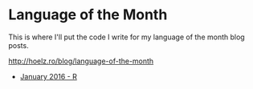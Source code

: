 # Language of the Month

This is where I'll put the code I write for my language of the month blog posts.

http://hoelz.ro/blog/language-of-the-month

  * [January 2016 - R](tree/master/Jan-2016)
